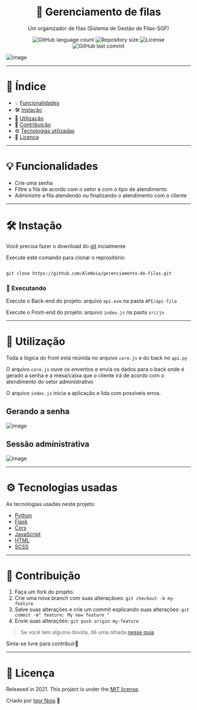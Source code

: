 <h1 align="center">
  🎫 Gerenciamento de filas
</h1>

<p align="center">
 Um organizador de filas (Sistema de Gestão de Filas-SGF)
</p>

<p align="center">
<img alt="GitHub language count" src="https://img.shields.io/github/languages/count/AleNoia/gerenciamento-de-filas?color=%2304D361"> <img alt="Repository size" src="https://img.shields.io/github/repo-size/AleNoia/gerenciamento-de-filas"> <img alt="License" src="https://img.shields.io/badge/license-MIT-brightgreen"> <img alt="GitHub last commit" src="https://img.shields.io/github/last-commit/AleNoia/gerenciamento-de-filas">
</a>
</p>

![image](https://user-images.githubusercontent.com/82424777/122567767-6b700880-d01f-11eb-8dc2-464dfa2366e4.png)



***
# 📌 Índice
* 💡 [Funcionalidades](#features)
* 🛠 [Instação](#Installation)
* 📝 [Utilização](#Utilization)
* 🤝 [Contribuição](#Contributing) 
* ⚙ [Tecnologias utilizadas](#TechnologiesUsed)
* 🧾 [Licença](#License)
***

# <a name="features"></a>💡 Funcionalidades

* Crie uma senha
* Filtre a fila de acordo com o setor e com o tipo de atendimento
* Administre a fila atendendo ou finalizando o atendimento com o cliente

***

# <a name="Installation"></a>🛠 Instação

Você precisa fazer o download do [git](https://git-scm.com) incialmente

Execute este comando para clonar o reprositório:

```git

git clone https://github.com/AleNoia/gerenciamento-de-filas.git

```
### 🎲 Executando

Execute o Back-end do projeto: arquivo ```api.exe``` na pasta ```API/api-fila``` 

Execute o Front-end do projeto: arquivo ```index.js``` na pasta ```src/js``` 



***

# <a name="Utilization"></a>📝 Utilização

Toda a lógica do front está reúnida no arquivo ```core.js``` e do back no ```api.py```

O arquivo ```core.js``` ouve os enventos e envia os dados para o back onde é gerado a senha e a mesa/caixa que o cliente irá de acordo com o atendimento do setor administrativo

O arquivo ```index.js``` inicia a aplicação e lida com possíveis erros.

## Gerando a senha

![image](https://user-images.githubusercontent.com/82424777/122568004-aa9e5980-d01f-11eb-82f6-5fbeb928620a.png)


## Sessão administrativa

![image](https://user-images.githubusercontent.com/82424777/122567926-94909900-d01f-11eb-8d19-2807c38da49e.png)

***
# <a name="TechnologiesUsed"></a> ⚙ Tecnologias usadas

As tecnologias usadas neste projeto:

- [Python](https://www.python.org)
- [Flask](https://www.codecademy.com/learn/paths/build-python-web-apps-flask?g_network=g&g_device=c&g_adid=527019219096&g_keyword=%2Bpython%20%2Bweb%20%2Bapps%20%2Bflask&g_campaign=ROW+Skill+Path%3A+Pro+-+Broad&g_acctid=243-039-7011&g_adtype=search&g_adgroupid=120879017973&g_keywordid=kwd-1122535322832&g_campaignid=12791857679&utm_id=t_kwd-1122535322832:ag_120879017973:cp_12791857679:n_g:d_c&utm_term=%2Bpython%20%2Bweb%20%2Bapps%20%2Bflask&utm_campaign=ROW%20Skill%20Path%3A%20Pro%20-%20Broad&utm_source=google&utm_medium=paid-search&utm_content=527019219096&hsa_acc=2430397011&hsa_cam=12791857679&hsa_grp=120879017973&hsa_ad=527019219096&hsa_src=g&hsa_tgt=kwd-1122535322832&hsa_kw=%2Bpython%20%2Bweb%20%2Bapps%20%2Bflask&hsa_mt=b&hsa_net=adwords&hsa_ver=3&gclid=CjwKCAjwiLGGBhAqEiwAgq3q_kIWtiGgK4YJnGmDuyIVcRKerqQFsiYjbWDetDibo0-Gdb2gI9a_ORoCgfgQAvD_BwE)
- [Cors](https://flask-cors.readthedocs.io/en/latest/)
- [JavaScript](https://developer.mozilla.org/en-US/docs/Web/JavaScript)
- [HTML](https://www.w3.org/html/)
- [SCSS](https://sass-lang.com)

***
# <a name="Contributing"></a>🤝 Contribuição

1. Faça um fork do projeto.
2. Crie uma nova branch com suas alteraçãoes: ```git checkout -b my-feature```
3. Salve suas alterações e crie um commit explicando suas alterações: ```git commit -m" feature: My new feature "```
4. Envie suas alterações: ```git push origin my-feature```

> Se você tem alguma dúvida, dê uma olhada [nesse guia](https://github.com/unform/unform/blob/main/.github/CONTRIBUTING.md) 
 
Sinta-se livre para contribuir🙂

***

# <a name="License"></a>🧾 Licença 

Released in 2021. This project is under the [MIT license](https://github.com/AleNoia/client-manager/blob/main/LICENSE).

Criado por [Igor Noia](https://github.com/AleNoia) 👋

